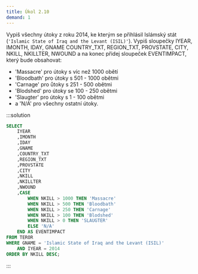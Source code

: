 ```yaml
---
title: Úkol 2.10
demand: 1
---
```


Vypiš všechny útoky z roku 2014, ke kterým se přihlásil Islámský stát (`'Islamic State of Iraq and the Levant (ISIL)'`). Vypiš sloupečky IYEAR, IMONTH, IDAY, GNAME COUNTRY_TXT, REGION_TXT, PROVSTATE, CITY, NKILL, NKILLTER, NWOUND a na konec přidej sloupeček EVENTIMPACT, který bude obsahovat:

- 'Massacre' pro útoky s víc než 1000 obětí
- 'Bloodbath' pro útoky s 501 - 1000 obětmi
- 'Carnage' pro ůtoky s 251 - 500 obětmi
- 'Blodshed' pro útoky se 100 - 250 obětmi
- 'Slaugter' pro útoky s 1 - 100 obětmi
- a 'N/A' pro všechny ostatní útoky.

:::solution

```sql
SELECT 
    IYEAR
    ,IMONTH
    ,IDAY
    ,GNAME
    ,COUNTRY_TXT
    ,REGION_TXT
    ,PROVSTATE
    ,CITY
    ,NKILL
    ,NKILLTER
    ,NWOUND
    ,CASE
        WHEN NKILL > 1000 THEN 'Massacre'
        WHEN NKILL > 500 THEN 'Bloodbath'
        WHEN NKILL > 250 THEN 'Carnage'
        WHEN NKILL > 100 THEN 'Blodshed'
        WHEN NKILL > 0 THEN 'SLAUGTER'
        ELSE 'N/A'
    END AS EVENTIMPACT
FROM TEROR
WHERE GNAME = 'Islamic State of Iraq and the Levant (ISIL)'
    AND IYEAR = 2014
ORDER BY NKILL DESC;
```

:::
